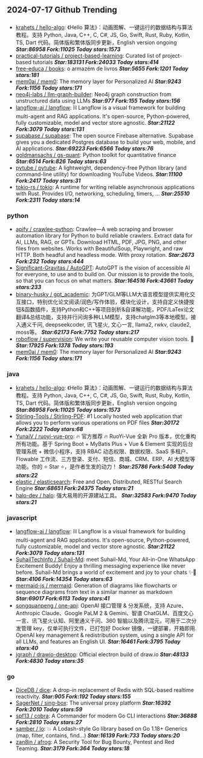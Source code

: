 ## 2024-07-17 Github Trending

### 
* [krahets / hello-algo](https://github.com/krahets/hello-algo): 《Hello 算法》：动画图解、一键运行的数据结构与算法教程。支持 Python, Java, C++, C, C#, JS, Go, Swift, Rust, Ruby, Kotlin, TS, Dart 代码。简体版和繁体版同步更新，English version ongoing ***Star:86958 Fork:11025 Today stars:1573***
* [practical-tutorials / project-based-learning](https://github.com/practical-tutorials/project-based-learning): Curated list of project-based tutorials ***Star:183131 Fork:24033 Today stars:414***
* [free-educa / books](https://github.com/free-educa/books): o armazém de livros ***Star:5655 Fork:1201 Today stars:181***
* [mem0ai / mem0](https://github.com/mem0ai/mem0): The memory layer for Personalized AI ***Star:9243 Fork:1156 Today stars:171***
* [neo4j-labs / llm-graph-builder](https://github.com/neo4j-labs/llm-graph-builder): Neo4j graph construction from unstructured data using LLMs ***Star:977 Fork:155 Today stars:156***
* [langflow-ai / langflow](https://github.com/langflow-ai/langflow): ⛓️ Langflow is a visual framework for building multi-agent and RAG applications. It's open-source, Python-powered, fully customizable, model and vector store agnostic. ***Star:21122 Fork:3079 Today stars:131***
* [supabase / supabase](https://github.com/supabase/supabase): The open source Firebase alternative. Supabase gives you a dedicated Postgres database to build your web, mobile, and AI applications. ***Star:69223 Fork:6566 Today stars:76***
* [goldmansachs / gs-quant](https://github.com/goldmansachs/gs-quant): Python toolkit for quantitative finance ***Star:6514 Fork:826 Today stars:63***
* [pytube / pytube](https://github.com/pytube/pytube): A lightweight, dependency-free Python library (and command-line utility) for downloading YouTube Videos. ***Star:11100 Fork:2417 Today stars:31***
* [tokio-rs / tokio](https://github.com/tokio-rs/tokio): A runtime for writing reliable asynchronous applications with Rust. Provides I/O, networking, scheduling, timers, ... ***Star:25510 Fork:2311 Today stars:14***

### python
* [apify / crawlee-python](https://github.com/apify/crawlee-python): Crawlee—A web scraping and browser automation library for Python to build reliable crawlers. Extract data for AI, LLMs, RAG, or GPTs. Download HTML, PDF, JPG, PNG, and other files from websites. Works with BeautifulSoup, Playwright, and raw HTTP. Both headful and headless mode. With proxy rotation. ***Star:2673 Fork:232 Today stars:444***
* [Significant-Gravitas / AutoGPT](https://github.com/Significant-Gravitas/AutoGPT): AutoGPT is the vision of accessible AI for everyone, to use and to build on. Our mission is to provide the tools, so that you can focus on what matters. ***Star:164516 Fork:43661 Today stars:233***
* [binary-husky / gpt_academic](https://github.com/binary-husky/gpt_academic): 为GPT/GLM等LLM大语言模型提供实用化交互接口，特别优化论文阅读/润色/写作体验，模块化设计，支持自定义快捷按钮&函数插件，支持Python和C++等项目剖析&自译解功能，PDF/LaTex论文翻译&总结功能，支持并行问询多种LLM模型，支持chatglm3等本地模型。接入通义千问, deepseekcoder, 讯飞星火, 文心一言, llama2, rwkv, claude2, moss等。 ***Star:62173 Fork:7752 Today stars:217***
* [roboflow / supervision](https://github.com/roboflow/supervision): We write your reusable computer vision tools. 💜 ***Star:17925 Fork:1378 Today stars:193***
* [mem0ai / mem0](https://github.com/mem0ai/mem0): The memory layer for Personalized AI ***Star:9243 Fork:1156 Today stars:171***

### java
* [krahets / hello-algo](https://github.com/krahets/hello-algo): 《Hello 算法》：动画图解、一键运行的数据结构与算法教程。支持 Python, Java, C++, C, C#, JS, Go, Swift, Rust, Ruby, Kotlin, TS, Dart 代码。简体版和繁体版同步更新，English version ongoing ***Star:86958 Fork:11025 Today stars:1573***
* [Stirling-Tools / Stirling-PDF](https://github.com/Stirling-Tools/Stirling-PDF): #1 Locally hosted web application that allows you to perform various operations on PDF files ***Star:30172 Fork:2222 Today stars:68***
* [YunaiV / ruoyi-vue-pro](https://github.com/YunaiV/ruoyi-vue-pro): 🔥 官方推荐 🔥 RuoYi-Vue 全新 Pro 版本，优化重构所有功能。基于 Spring Boot + MyBatis Plus + Vue & Element 实现的后台管理系统 + 微信小程序，支持 RBAC 动态权限、数据权限、SaaS 多租户、Flowable 工作流、三方登录、支付、短信、商城、CRM、ERP、AI 大模型等功能。你的 ⭐️ Star ⭐️，是作者生发的动力！ ***Star:25786 Fork:5408 Today stars:22***
* [elastic / elasticsearch](https://github.com/elastic/elasticsearch): Free and Open, Distributed, RESTful Search Engine ***Star:68651 Fork:24375 Today stars:21***
* [halo-dev / halo](https://github.com/halo-dev/halo): 强大易用的开源建站工具。 ***Star:32583 Fork:9470 Today stars:21***

### javascript
* [langflow-ai / langflow](https://github.com/langflow-ai/langflow): ⛓️ Langflow is a visual framework for building multi-agent and RAG applications. It's open-source, Python-powered, fully customizable, model and vector store agnostic. ***Star:21122 Fork:3079 Today stars:131***
* [SuhailTechInfo / Suhail-Md](https://github.com/SuhailTechInfo/Suhail-Md): meet Suhail-Md, Your All-in-One WhatsApp Excitement Buddy! Enjoy a thrilling messaging experience like never before. Suhail-Md brings a world of excitement and joy to your chats ✨🤖 ***Star:4106 Fork:14354 Today stars:63***
* [mermaid-js / mermaid](https://github.com/mermaid-js/mermaid): Generation of diagrams like flowcharts or sequence diagrams from text in a similar manner as markdown ***Star:69017 Fork:6113 Today stars:41***
* [songquanpeng / one-api](https://github.com/songquanpeng/one-api): OpenAI 接口管理 & 分发系统，支持 Azure、Anthropic Claude、Google PaLM 2 & Gemini、智谱 ChatGLM、百度文心一言、讯飞星火认知、阿里通义千问、360 智脑以及腾讯混元，可用于二次分发管理 key，仅单可执行文件，已打包好 Docker 镜像，一键部署，开箱即用. OpenAI key management & redistribution system, using a single API for all LLMs, and features an English UI. ***Star:16461 Fork:3795 Today stars:40***
* [jgraph / drawio-desktop](https://github.com/jgraph/drawio-desktop): Official electron build of draw.io ***Star:48133 Fork:4830 Today stars:35***

### go
* [DiceDB / dice](https://github.com/DiceDB/dice): A drop-in replacement of Redis with SQL-based realtime reactivity. ***Star:905 Fork:192 Today stars:155***
* [SagerNet / sing-box](https://github.com/SagerNet/sing-box): The universal proxy platform ***Star:16392 Fork:2010 Today stars:59***
* [spf13 / cobra](https://github.com/spf13/cobra): A Commander for modern Go CLI interactions ***Star:36888 Fork:2810 Today stars:27***
* [samber / lo](https://github.com/samber/lo): 💥 A Lodash-style Go library based on Go 1.18+ Generics (map, filter, contains, find...) ***Star:16139 Fork:733 Today stars:20***
* [zan8in / afrog](https://github.com/zan8in/afrog): A Security Tool for Bug Bounty, Pentest and Red Teaming. ***Star:3179 Fork:364 Today stars:18***
